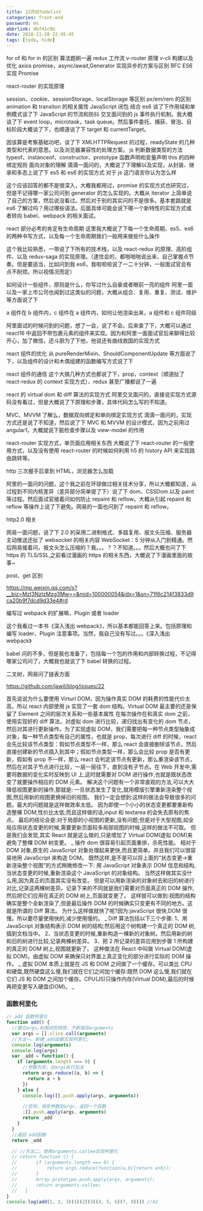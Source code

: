 ```yaml
---
title: 12月份todolist
categories: front-end
password: ms
abbrlink: 4bf41c9b
date: 2018-11-28 22:45:45
tags: [todo, hide]
---
```


for of 和 for in 的区别
算法题刷一遍
redux 工作流
v-router 原理
v-cli 构建以及优化
axios
promise，async/await,Generator 实现异步的方案与区别
BFC
ES6 实现 Promise

react-router 的实现原理

session、cookie、sessionStorage、localStorage 等区别
px/em/rem 的区别
animation 和 transiton 的相关属性
JavaScript 闭包
结合 es6 谈了下作用域和单例模式谈了下
JavaScript 的节流和防抖
交叉面问到的 js 事件执行机制。我大概谈了下 event loop，microtask，task queue。然后事件委托、捕获、冒泡、目标阶段大概谈了下，也顺道谈了下 target 和 currentTarget。

因该算是考察基础功吧，谈了下 XMLHTTPRequest 的过程，readyState 的几种类型和代表的意思。以及浏览器兼容性的处理方案。
js 判断数据类型的方法
typeof、instanceof、constructor、prototype
函数声明和变量声明
this 的四种绑定规则
面向对象的理解 滴滴一面问的，大概说了下理解以及实现，从封装、继承和多态上说了下 es5 和 es6 的实现方式
对于 js 这门语言你认为怎么样

这个应该回答的都不是很深入，大概我都用过，promise 的实现方式也研究过，但是不记得哪一家公司问到 generator 的怎么实现的。大概从 iterator 上简单说了自己的方案，然后说没看过。然后对于别的其实问的不是很多。基本套路就是 es6 了解过吗？用过哪些语法。后面具体可能会说下哪一个新特性的实现方式或者转向 babel、webpack 的相关面试。

react 部分必考的肯定有生命周期
这里我大概说了下每一个生命周期，es5、es6 的两种书写方式，以及每一个生命周期我们一般用来做些什么操作

这个我比较熟悉，一带说了下所有的技术栈，以及 react-redux 的原理、高阶组件、以及 redux-saga 的实现原理。（逮住会的，都啪啪啪说出来，自己掌握点节奏。但是要适当，比如问到我 es6，我啦啦啦说了一二十分钟，一般面试官会有点不耐烦。所以视情况而定）

如何设计一些组件，原则是什么，你写过什么自豪或者眼前一亮的组件
阿里一面以及一家上市公司也闻到过这类似的问题，大概从组合、复用、重复、测试、维护等方面说了下

a 组件在 b 组件内，c 组件在 a 组件内，如何让他渲染出来，a 组件和 c 组件同级

阿里面试的时候问到的问题，想了一会，说了不会。后来查了下，大概可以通过 react16 中返回不带包裹元素的组件来实现。因为和阿里一面面试官后来聊得比较开心，加了微信，还斗胆为了下他，他说还有曲线救国的实现方式

react 组件的优化
从 pureRenderMixin、ShouldComponentUpdate 等方面说了下，以及组件的设计和木偶组建的函数编写方式说了下

react 组件的通信
这个大搞几种方式也都说了下，prop，context（顺道扯了 react-redux 的 context 实现方式）、redux 甚至广播都说了一遍

react 的 virtual dom 和 diff 算法的实现方式
阿里交叉面问的，直接说实现方式源码没有看过，但是大概说了下原理和步骤，具体代码怎么写的不知道。

MVC、MVVM 了解么，数据双向绑定和单向绑定实现方式
滴滴一面问的，实现方式还是说了不知道，然后说了下 MVC 和 MVVM 的设计模式，因为之前用过 angular1，大概就说下脏检查步骤以及 view-model 的作用

react-router 实现方式，单页面应用相关东西
大概说了下 react-router 的一般使用方式，以及没有使用 react-router 的时候如何利用 h5 的 history API 来实现路由跳转等。

http 三次握手后拿到 HTML，浏览器怎么加载

阿里的一面问的问题，这个我之前在环球做过相关技术分享，所以大概都知道，从过程到不同内核差异（差异部分简单提了下）说了下 dom、CSSDom 以及 paint 等过程。然后面试官接着问如何防止 repaint 和 reflow。大概从引起 repaint 和 reflow 等操作上说了下避免。网易的一面也问到了 repaint 和 reflow。

http2.0 相关

网易一面问题，说了下 2.0 的采用二进制格式、多路复用、报文头压缩、服务器主动推送还扯了 websocket 的相关内容 WebSocket：5 分钟从入门到精通。然后网易接着问，报文头怎么压缩的？我。。。？？不知道。。。然后大概也问了下 https 的 TLS/SSL,之前看过漫画的 https 的相关东西，大概说了下漫画里面的故事~

post、get 区别

https://mp.weixin.qq.com/s?__biz=MzI3NzIzMzg3Mw==&mid=100000054&idx=1&sn=71f6c214f3833d9ca20b9f7dcd9d33e4#rd

编写过 webpack 的扩展嘛，Plugin 或者 loader

这个我看过一本书《深入浅出 webpack》，所以基本都能回答上来。包括原理和编写 loader、Plugin 注意事项。当然，我自己没有写过。。。《深入浅出 webpack》

babel 问的不多，但是我也准备了，包括每一个包的作用和内部转换过程，不记得哪家公司问了，大概我也就说了下 babel 转换的过程。

二叉树，网易问了链表方面

https://github.com/jawil/blog/issues/22

首先说说为什么要使用 Virturl DOM，因为操作真实 DOM 的耗费的性能代价太高，所以 react 内部使用 js 实现了一套 dom 结构。Virtual DOM 最主要的还是保留了 Element 之间的层次关系和一些基本属性
在每次操作在和真实 dom 之前，使用实现好的 diff 算法，对虚拟 dom 进行比较，递归找出有变化的 dom 节点，然后对其进行更新操作。为了实现虚拟 DOM，我们需要把每一种节点类型抽象成对象，每一种节点类型有自己的属性，也就是 prop，每次进行 diff 的时候，react 会先比较该节点类型：假如节点类型不一样，那么 react 会直接删除该节点，然后直接创建新的节点插入到其中；假如节点类型一样，那么会比较 prop 是否有更新，假如有 prop 不一样，那么 react 会判定该节点有更新，那么重渲染该节点，然后在对其子节点进行比较，一层一层往下，直到没有子节点。在 Web 开发中,需要将数据的变化实时反映到 UI 上,这时就需要对 DOM 进行操作,也就是既状态改变了就要操作相应的 DOM 元素。
解决这个问题有一个非常直观的方法,可以大大降低视图更新的操作,那就是:
一旦状态发生了变化,就用模版引擎重新渲染整个视图,然后用新的视图更换掉旧的视图。
我们一定会想到:这样的做法会导致很多的问题。最大的问题就是这样做效率太低。
因为即使一个小小的状态变更都要重新构造整棵 DOM,性价比太低;而且这样做的话,input 和 textarea 的会失去原有的焦点。
最后的结论会是:对于局部的小视图的更新,没有问题;但是对于大型视图,如全局应用状态变更的时候,需要更新页面较多局部视图的时候,这样的做法不可取。
但是我们会发现,其实 React 就是这么做的,只是增加了 Virtual DOM(虚拟 DOM)来避免了整棵 DOM 树变更。
_
操作 dom 很容易引起页面重排，杀死性能。
相对于 DOM 对象,原生的 JavaScript 对象处理起来更快,而且更简单。并且我们可以很容易地用 JavaScript 来构造 DOM。
既然这样,是不是可以将上面的“状态变更->重新渲染整个视图”的方式稍微修改一下:
用 JavaScript 对象表示 DOM 信息和结构,当状态变更的时候,重新渲染这个 JavaScript 的对象结构。
当然这样做其实没什么用,因为真正的页面其实没有改变。
但是可以用新渲染的对象树去和旧的树进行对比,记录这两棵树差异。记录下来的不同就是我们需要对页面真正的 DOM 操作,
然后把它们应用在真正的 DOM 树上,页面就变更了。
这样就可以做到:视图的结构确实是整个全新渲染了,但是最后操作 DOM 的时候确实只变更有不同的地方。这就是所谓的 Diff 算法。
为什么这样做就快了呢?因为:javaScript 很快,DOM 很慢。所以要尽量使用快的,减少使用慢的。
_
Diff 算法包括以下三个步骤:
1、用 JavaScript 对象结构表示 DOM 树的结构;然后用这个树构建一个真正的 DOM 树,插到文档当中。
2、当状态变更的时候,重新构造一棵新的对象树。然后用新的树和旧的树进行比较,记录两棵树差异。
3、把 2 所记录的差异应用到步骤 1 所构建的真正的 DOM 树上,视图就更新了。
这种做法在 React 中叫做 Virtual DOM(虚拟 DOM)。由虚拟 DOM 来确保只对界面上真正变化的部分进行实际的 DOM 操作。
_
虚拟 DOM 本质上就是在 JS 和 DOM 之间做了一个缓存。可以类比 CPU 和硬盘,既然硬盘这么慢,我们就在它们之间加个缓存:既然 DOM 这么慢,我们就在它们 JS 和 DOM 之间加个缓存。CPU(JS)只操作内存(Virtual DOM),最后的时候再把变更写入硬盘(DOM)。
_

### 函数柯里化

```js
// add 函数柯里化
function add() {
  //建立args,利用闭包特性，不断保存arguments
  var args = [].slice.call(arguments)
  //方法一，新建_add函数实现柯里化;
  console.log(arguments)
  console.log(args)
  var _add = function() {
    if (arguments.length === 0) {
      //参数为空，对args执行加法
      return args.reduce((a, b) => {
        return a + b
      })
    } else {
      console.log([].push.apply(args, arguments))

      //否则，保存参数到args，返回一个函数
      ;[].push.apply(args, arguments)
      return _add
    }
  }
  //返回_add函数
  return _add

  // //方法二，使用arguments.callee实现柯里化
  // return function () {
  //       if (arguments.length === 0) {
  //           return args.reduce(function(a,b){return a+b});
  //       }
  //       Array.prototype.push.apply(args, arguments);
  //       return arguments.callee;
  //   }
}
console.log(add(1, 2, 3)(1)(2)(3)(4, 5, 6)(7, 8)()) //42
```
